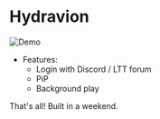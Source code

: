 # Hydravion

![Demo](demo.gif)

- Features:
  - Login with Discord / LTT forum
  - PiP
  - Background play

That's all! Built in a weekend.
